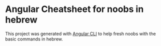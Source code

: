 # Angular Cheatsheet for noobs in hebrew

This project was generated with [Angular CLI](https://github.com/angular/angular-cli) to help fresh noobs with the basic commands in hebrew.
